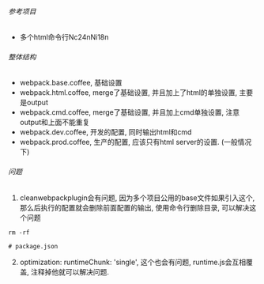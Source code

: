###### 参考项目

- 多个html命令行Nc24nNi18n

###### 整体结构

- webpack.base.coffee, 基础设置
- webpack.html.coffee, merge了基础设置, 并且加上了html的单独设置, 主要是output
- webpack.cmd.coffee, merge了基础设置, 并且加上cmd单独设置, 注意output和上面不能重复
- webpack.dev.coffee, 开发的配置, 同时输出html和cmd
- webpack.prod.coffee, 生产的配置, 应该只有html server的设置. (一般情况下)

###### 问题

1. cleanwebpackplugin会有问题, 因为多个项目公用的base文件如果引入这个, 那么后执行的配置就会删除前面配置的输出, 使用命令行删除目录, 可以解决这个问题

```
rm -rf

# package.json

```

2. optimization:    runtimeChunk: 'single', 这个也会有问题, runtime.js会互相覆盖, 注释掉他就可以解决问题.